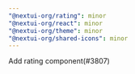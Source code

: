 ```yaml
---
"@nextui-org/rating": minor
"@nextui-org/react": minor
"@nextui-org/theme": minor
"@nextui-org/shared-icons": minor
---
```


Add rating component(#3807)

